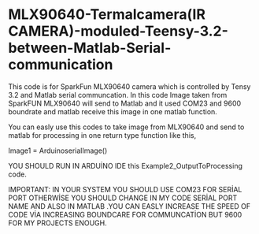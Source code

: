 # MLX90640-Termalcamera(IR CAMERA)-moduled-Teensy-3.2-between-Matlab-Serial-communication

This code is  for  SparkFun MLX90640 camera which is controlled by Tensy 3.2 and Matlab serial communcation. In this code Image taken from SparkFUN MLX90640 will send to Matlab and it used COM23 and 9600 boundrate and matlab receive this image in one matlab function.

You can easly use this codes to take image from MLX90640 and send to matlab for processing in one return type function like this,

Image1 = ArduinoserialImage()

YOU SHOULD RUN IN ARDUİNO IDE this Example2_OutputToProcessing code. 

IMPORTANT: IN YOUR SYSTEM YOU SHOULD USE COM23 FOR SERİAL PORT OTHERWİSE YOU SHOULD CHANGE IN MY CODE SERİAL PORT NAME AND ALSO IN MATLAB
.YOU CAN EASLY INCREASE THE SPEED OF CODE VİA INCREASING BOUNDCARE FOR COMMUNCATİON BUT 9600 FOR MY PROJECTS ENOUGH.










